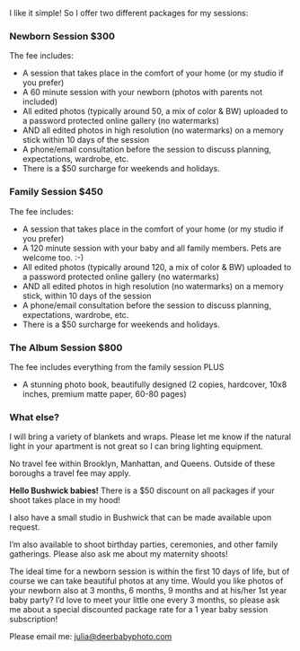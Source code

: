 I like it simple! So I offer two different packages for my sessions:


### **Newborn Session** $300

The fee includes:

- A session that takes place in the comfort of your home (or my studio if you prefer)
- A 60 minute session with your newborn (photos with parents not included)
- All edited photos (typically around 50, a mix of color & BW) uploaded to a password protected online gallery (no watermarks)
- AND all edited photos in high resolution (no watermarks) on a memory stick within 10 days of the session
- A phone/email consultation before the session to discuss planning, expectations, wardrobe, etc.
- There is a $50 surcharge for weekends and holidays.


### **Family Session** $450

The fee includes:

- A session that takes place in the comfort of your home (or my studio if you prefer)
- A 120 minute session with your baby and all family members. Pets are welcome too. :-)
- All edited photos (typically around 120, a mix of color & BW) uploaded to a password protected online gallery (no watermarks)
- AND all edited photos in high resolution (no watermarks) on a memory stick, within 10 days of the session
- A phone/email consultation before the session to discuss planning, expectations, wardrobe, etc. 
- There is a $50 surcharge for weekends and holidays.


### **The Album Session** $800

The fee includes everything from the family session PLUS

- A stunning photo book, beautifully designed 
(2 copies, hardcover, 10x8 inches, premium matte paper, 60-80 pages)



### **What else?**

I will bring a variety of blankets and wraps. Please let me know if the natural light in your apartment is not great so I can bring lighting equipment. 

No travel fee within Brooklyn, Manhattan, and Queens. Outside of these boroughs a travel fee may apply. 

**Hello Bushwick babies!** There is a $50 discount on all packages if your shoot takes place in my hood! 


 
I also have a small studio in Bushwick that can be made available upon request. 

I’m also available to shoot birthday parties, ceremonies, and other family gatherings. Please also ask me about my maternity shoots!

The ideal time for a newborn session is within the first 10 days of life, but of course we can take beautiful photos at any time.  Would you like photos of your newborn also at 3 months, 6 months, 9 months and at his/her 1st year baby party? I’d love to meet your little one every 3 months, so please ask me about a special discounted package rate for a 1 year baby session subscription!
 
Please email me: [julia@deerbabyphoto.com](mailto:julia@deerbabyphoto.com)
